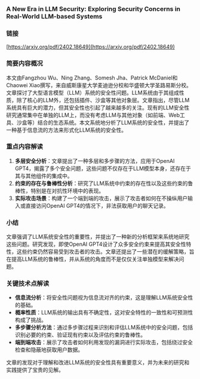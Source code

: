 ### A New Era in LLM Security: Exploring Security Concerns in Real-World LLM-based Systems


### 链接
[https://arxiv.org/pdf/2402.18649](https://arxiv.org/pdf/2402.18649)

### 简要内容概况
本文由Fangzhou Wu、Ning Zhang、Somesh Jha、Patrick McDaniel和Chaowei Xiao撰写，来自威斯康星大学麦迪逊分校和华盛顿大学圣路易斯分校。文章探讨了大型语言模型（LLM）系统的安全性问题。LLM系统由于其组成性质，除了核心的LLM外，还包括插件、沙盒等其他对象层。文章指出，尽管LLM系统具有巨大的潜力，但其安全性也引起了越来越多的关注。现有的LLM安全性研究通常集中在单独的LLM上，而没有考虑LLM与其他对象（如前端、Web工具、沙盒等）结合的生态系统。本文系统地分析了LLM系统的安全性，并提出了一种基于信息流的方法来形式化LLM系统的安全性。

### 重点内容解读
1. **多层安全分析**：文章提出了一种多层和多步骤的方法，应用于OpenAI GPT4，揭露了多个安全问题，这些问题不仅存在于LLM模型本身，还存在于其与其他组件的集成中。
2. **约束的存在与鲁棒性分析**：研究了LLM系统中约束的存在性以及这些约束的鲁棒性，特别是在对抗性环境中的表现。
3. **实际攻击场景**：构建了一个端到端的攻击，展示了攻击者如何在不操纵用户输入或直接访问OpenAI GPT4的情况下，非法获取用户的聊天记录。

### 小结
文章强调了LLM系统安全性的重要性，并提出了一种新的分析框架来系统地研究这些问题。研究发现，即使OpenAI GPT4设计了众多安全约束来提高其安全性特性，这些约束仍然容易受到攻击者的攻击。文章还提出了一些潜在的缓解策略，旨在提高LLM系统的鲁棒性，并从系统的角度而不是仅仅关注单独模型来解决问题。

### 关键技术点解读
- **信息流分析**：将安全性问题视为信息流对齐的约束，这是理解LLM系统安全性的基础。
- **概率性质**：LLM系统的输出具有不确定性，这对安全特性的一致性和可预测性构成了挑战。
- **多步骤分析方法**：通过多步骤过程来识别和评估LLM系统中的安全问题，包括识别必要的约束、验证现有约束以及评估约束的鲁棒性。
- **端到端攻击**：展示了攻击者如何利用发现的漏洞进行实际攻击，包括绕过安全检查和隐蔽地获取用户数据。

文章的发现对于理解和改进LLM系统的安全性具有重要意义，并为未来的研究和实践提供了宝贵的见解。